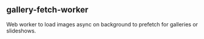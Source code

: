## gallery-fetch-worker

Web worker to load images async on background to prefetch for galleries or slideshows.
